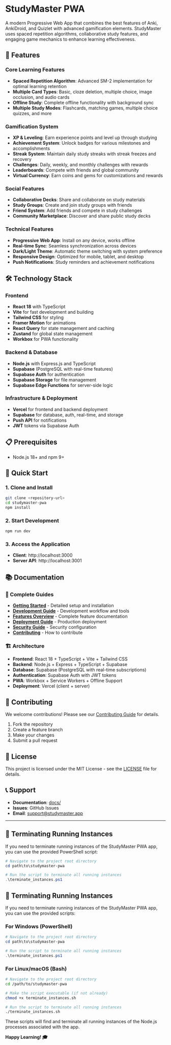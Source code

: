 # StudyMaster PWA

A modern Progressive Web App that combines the best features of Anki, AnkiDroid, and Quizlet with advanced gamification elements. StudyMaster uses spaced repetition algorithms, collaborative study features, and engaging game mechanics to enhance learning effectiveness.

## 🚀 Features

### Core Learning Features
- **Spaced Repetition Algorithm**: Advanced SM-2 implementation for optimal learning retention
- **Multiple Card Types**: Basic, cloze deletion, multiple choice, image occlusion, and audio cards
- **Offline Study**: Complete offline functionality with background sync
- **Multiple Study Modes**: Flashcards, matching games, multiple choice quizzes, and more

### Gamification System
- **XP & Leveling**: Earn experience points and level up through studying
- **Achievement System**: Unlock badges for various milestones and accomplishments
- **Streak System**: Maintain daily study streaks with streak freezes and recovery
- **Challenges**: Daily, weekly, and monthly challenges with rewards
- **Leaderboards**: Compete with friends and global community
- **Virtual Currency**: Earn coins and gems for customizations and rewards

### Social Features
- **Collaborative Decks**: Share and collaborate on study materials
- **Study Groups**: Create and join study groups with friends
- **Friend System**: Add friends and compete in study challenges
- **Community Marketplace**: Discover and share public study decks

### Technical Features
- **Progressive Web App**: Install on any device, works offline
- **Real-time Sync**: Seamless synchronization across devices
- **Dark/Light Theme**: Automatic theme switching with system preference
- **Responsive Design**: Optimized for mobile, tablet, and desktop
- **Push Notifications**: Study reminders and achievement notifications

## 🛠 Technology Stack

### Frontend
- **React 18** with TypeScript
- **Vite** for fast development and building
- **Tailwind CSS** for styling
- **Framer Motion** for animations
- **React Query** for state management and caching
- **Zustand** for global state management
- **Workbox** for PWA functionality

### Backend & Database
- **Node.js** with Express.js and TypeScript
- **Supabase** (PostgreSQL with real-time features)
- **Supabase Auth** for authentication
- **Supabase Storage** for file management
- **Supabase Edge Functions** for server-side logic

### Infrastructure & Deployment
- **Vercel** for frontend and backend deployment
- **Supabase** for database, auth, real-time, and storage
- **Push API** for notifications
- **JWT** tokens via Supabase Auth

## 📋 Prerequisites

- Node.js 18+ and npm 9+

## 🚀 Quick Start

### 1. Clone and Install
```bash
git clone <repository-url>
cd studymaster-pwa
npm install
```

### 2. Start Development
```bash
npm run dev
```

### 3. Access the Application
- **Client**: http://localhost:3000
- **Server API**: http://localhost:3001

## 📚 Documentation

### 📖 Complete Guides
- **[Getting Started](docs/getting-started/README.md)** - Detailed setup and installation
- **[Development Guide](docs/development/README.md)** - Development workflow and tools
- **[Features Overview](docs/features/README.md)** - Complete feature documentation
- **[Deployment Guide](docs/deployment/README.md)** - Production deployment
- **[Security Guide](docs/security/README.md)** - Security configuration
- **[Contributing](docs/contributing/README.md)** - How to contribute

### 🏗️ Architecture
- **Frontend**: React 18 + TypeScript + Vite + Tailwind CSS
- **Backend**: Node.js + Express + TypeScript + Supabase
- **Database**: Supabase (PostgreSQL with real-time subscriptions)
- **Authentication**: Supabase Auth with JWT tokens
- **PWA**: Workbox + Service Workers + Offline Support
- **Deployment**: Vercel (client + server)

## 🤝 Contributing

We welcome contributions! Please see our [Contributing Guide](docs/contributing/README.md) for details.

1. Fork the repository
2. Create a feature branch
3. Make your changes
4. Submit a pull request

## 📄 License

This project is licensed under the MIT License - see the [LICENSE](LICENSE) file for details.

## 📞 Support

- **Documentation**: [docs/](docs/)
- **Issues**: GitHub Issues
- **Email**: support@studymaster.app

---

## 🛑 Terminating Running Instances

If you need to terminate running instances of the StudyMaster PWA app, you can use the provided PowerShell script:

```powershell
# Navigate to the project root directory
cd path\to\studymaster-pwa

# Run the script to terminate all running instances
.\terminate_instances.ps1
```

## 🛑 Terminating Running Instances

If you need to terminate running instances of the StudyMaster PWA app, you can use the provided scripts:

### For Windows (PowerShell)
```powershell
# Navigate to the project root directory
cd path\to\studymaster-pwa

# Run the script to terminate all running instances
.\terminate_instances.ps1
```

### For Linux/macOS (Bash)
```bash
# Navigate to the project root directory
cd /path/to/studymaster-pwa

# Make the script executable (if not already)
chmod +x terminate_instances.sh

# Run the script to terminate all running instances
./terminate_instances.sh
```

These scripts will find and terminate all running instances of the Node.js processes associated with the app.

**Happy Learning! 🎓**